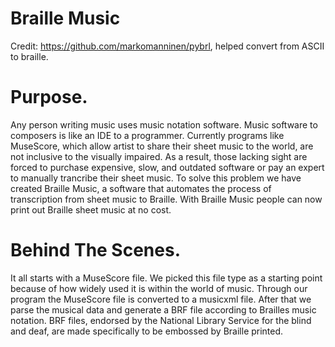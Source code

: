 # Braille Music


Credit: https://github.com/markomanninen/pybrl, helped convert from ASCII to braille.
<h1>Purpose.</h1>
<p>
Any person writing music uses music notation software. Music software to composers is like an IDE to a programmer. Currently programs like MuseScore, which allow artist to share their sheet music to the world, are not inclusive to the visually impaired. As a result, those lacking sight are forced to purchase expensive, slow, and outdated software or pay an expert to manually trancribe their sheet music. To solve this problem we have created Braille Music, a software that automates the process of transcription from sheet music to Braille. With Braille Music people can now print out Braille sheet music at no cost.
</p>
<h1>Behind The Scenes.</h1>
<p>
It all starts with a MuseScore file. We picked this file type as a starting point because of how widely used it is within the world of music. Through our program the MuseScore file is converted to a musicxml file. After that we parse the musical data and generate a BRF file according to Brailles music notation. BRF files, endorsed by the National Library Service for the blind and deaf, are made specifically to be embossed by Braille printed.
</p>
